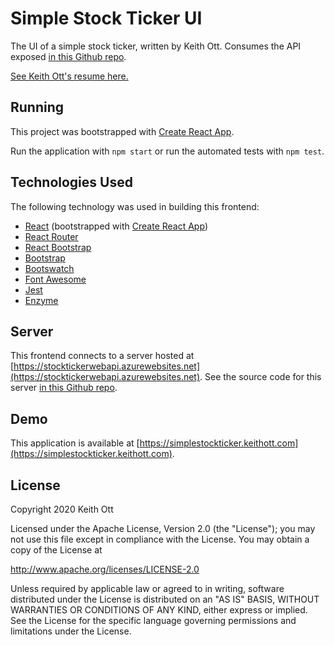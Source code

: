 # Simple Stock Ticker UI

The UI of a simple stock ticker, written by Keith Ott.  Consumes the API exposed [in this Github repo](https://github.com/ducttape12/StockTickerWebApi).

[See Keith Ott's resume here.](https://simplestockticker.keithott.com/ott-keith-resume-2020.pdf)

## Running

This project was bootstrapped with [Create React App](https://github.com/facebook/create-react-app).

Run the application with `npm start` or run the automated tests with `npm test`.

## Technologies Used

The following technology was used in building this frontend:

* [React](https://reactjs.org/) (bootstrapped with [Create React App](https://github.com/facebook/create-react-app))
* [React Router](https://reacttraining.com/react-router/)
* [React Bootstrap](https://react-bootstrap.github.io/)
* [Bootstrap](https://getbootstrap.com/)
* [Bootswatch](https://bootswatch.com/)
* [Font Awesome](https://fontawesome.com/)
* [Jest](https://jestjs.io/)
* [Enzyme](https://enzymejs.github.io/enzyme/)

## Server

This frontend connects to a server hosted at [https://stocktickerwebapi.azurewebsites.net](https://stocktickerwebapi.azurewebsites.net).  See the source code for this server [in this Github repo](https://github.com/ducttape12/StockTickerWebApi).

## Demo

This application is available at [https://simplestockticker.keithott.com](https://simplestockticker.keithott.com).

## License

Copyright 2020 Keith Ott

Licensed under the Apache License, Version 2.0 (the "License"); you may not use this file except in compliance with the License. You may obtain a copy of the License at

http://www.apache.org/licenses/LICENSE-2.0

Unless required by applicable law or agreed to in writing, software distributed under the License is distributed on an "AS IS" BASIS, WITHOUT WARRANTIES OR CONDITIONS OF ANY KIND, either express or implied. See the License for the specific language governing permissions and limitations under the License.
